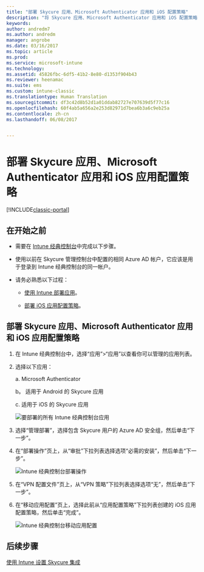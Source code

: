 ```yaml
---
title: "部署 Skycure 应用、Microsoft Authenticator 应用和 iOS 配置策略"
description: "将 Skycure 应用、Microsoft Authenticator 应用和 iOS 配置策略部署到 Intune 经典控制台。"
keywords: 
author: andredm7
ms.author: andredm
manager: angrobe
ms.date: 03/16/2017
ms.topic: article
ms.prod: 
ms.service: microsoft-intune
ms.technology: 
ms.assetid: 45826fbc-6df5-41b2-8e80-d1353f904b43
ms.reviewer: heenamac
ms.suite: ems
ms.custom: intune-classic
ms.translationtype: Human Translation
ms.sourcegitcommit: df3c42d8b52d1a01ddab82727e707639d5f77c16
ms.openlocfilehash: 60f4ab5a656a2e253d82971d7bea6b3a6c9eb25a
ms.contentlocale: zh-cn
ms.lasthandoff: 06/08/2017


---
```


# <a name="deploy-skycure-apps-microsoft-authenticator-app-and-ios-app-configuration-policy"></a>部署 Skycure 应用、Microsoft Authenticator 应用和 iOS 应用配置策略

[!INCLUDE[classic-portal](../includes/classic-portal.md)]

## <a name="before-you-begin"></a>在开始之前

-   需要在 [Intune 经典控制台](https://manage.microsoft.com/)中完成以下步骤。

-   使用以前在 Skycure 管理控制台中配置的相同 Azure AD 帐户，它应该是用于登录到 Intune 经典控制台的同一帐户。

-   请务必熟悉以下过程：

    -   [使用 Intune 部署应用](/intune-classic/deploy-use/deploy-apps-in-microsoft-intune)。

    -   [部署 iOS 应用配置策略](/intune-classic/deploy-use/configure-ios-apps-with-mobile-app-configuration-policies-in-microsoft-intune)。

## <a name="to-deploy-skycure-apps-microsoft-authenticator-app-and-the-ios-app-configuration-policy"></a>部署 Skycure 应用、Microsoft Authenticator 应用和 iOS 应用配置策略

1.  在 Intune 经典控制台中，选择“应用”&gt;“应用”以查看你可以管理的应用列表。

2.  选择以下应用：

    a.  Microsoft Authenticator

    b。  适用于 Android 的 Skycure 应用

    c.  适用于 iOS 的 Skycure 应用

       ![要部署的所有 Intune 经典控制台应用](../media/mtp/skycure-deploy-app-1.png)

3.  选择“管理部署”，选择包含 Skycure 用户的 Azure AD 安全组，然后单击“下一步”。

4.  在“部署操作”页上，从“审批”下拉列表选择选项“必需的安装”，然后单击“下一步”。

    ![Intune 经典控制台部署操作](../media/mtp/skycure-deploy-app-2.png)

5.  在“VPN 配置文件”页上，从“VPN 策略”下拉列表选择选项“无”，然后单击“下一步”。

6.  在“移动应用配置”页上，选择此前从“应用配置策略”下拉列表创建的 iOS 应用配置策略，然后单击“完成”。

    ![Intune 经典控制台移动应用配置](../media/mtp/skycure-deploy-app-3.png)

## <a name="next-steps"></a>后续步骤

[使用 Intune 设置 Skycure 集成](/intune-classic/deploy-use/setup-the-skycure-integration-with-Intune)

